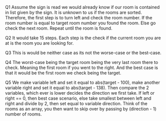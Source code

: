 Q1
Assume the sign is read we would already know if our room is contained in list given by the sign. It is unknown to us if the rooms are sorted. Therefore, the first step is to turn left and check the room number. If the room number is equal to target room number you found the room. Else go check the next room. Repeat until the room is found.  

Q2
It would take 15 steps. Each step is the check if the current room you are at is the room you are looking for.   

Q3
This is would be neither case as its not the worse-case or the best-case.

Q4
The worst-case being the target room being the very last room there to check. Meaning the first room if you went to the right. And the best case is that it would be the first room we check being the target. 

 Q5
 We make variable left and set it equal to abs(target - 100), make another variable right and set it equal to abs(target - 138). Then compare the 2 variables, which ever is lower decides the direction we first take. If left or right == 0, then best case scenario, else take smallest between left and right and divide by 2, then set equal to variable direction. Think of the rooms as an array, you then want to skip over by passing by (direction - 1) number of rooms.